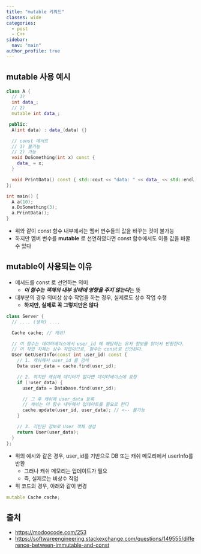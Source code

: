 ```yaml
---
title: "mutable 키워드"
classes: wide
categories: 
  - post
  - C++
sidebar:
  nav: "main"
author_profile: true
---
```


## mutable 사용 예시

```c++
class A {
  // 1) 
  int data_;
  // 2)
  mutable int data_;

 public:
  A(int data) : data_(data) {}

  // const 메서드
  // 1) 불가능
  // 2) 가능
  void DoSomething(int x) const {
    data_ = x;  
  }

  void PrintData() const { std::cout << "data: " << data_ << std::endl; }
};

int main() {
  A a(10);
  a.DoSomething(3);
  a.PrintData();
}
```
* 위와 같이 const 함수 내부에서는 멤버 변수들의 값을 바꾸는 것이 불가능
* 하지만 멤버 변수를 **mutable** 로 선언하였다면 const 함수에서도 이들 값을 바꿀 수 있다

## mutable이 사용되는 이유
* 메서드를 const 로 선언하는 의미
  * ***이 함수는 객체의 내부 상태에 영향을 주지 않는다***는 뜻
* 대부분의 경우 의미상 상수 작업을 하는 경우, 실제로도 상수 작업 수행
  * **하지만, 실제로 꼭 그렇지만은 않다**

```c++
class Server {
  // .... (생략) ....

  Cache cache; // 캐쉬!

  // 이 함수는 데이터베이스에서 user_id 에 해당하는 유저 정보를 읽어서 반환한다.
  // 이 작업 자체는 상수 작업이므로, 함수는 const로 선언된다.
  User GetUserInfo(const int user_id) const {
    // 1. 캐쉬에서 user_id 를 검색
    Data user_data = cache.find(user_id);

    // 2. 하지만 캐쉬에 데이터가 없다면 데이터베이스에 요청
    if (!user_data) {
      user_data = Database.find(user_id);

      // 그 후 캐쉬에 user_data 등록
      // 캐쉬는 이 함수 내부에서 업데이트를 필요로 한다
      cache.update(user_id, user_data); // <-- 불가능
    }

    // 3. 리턴된 정보로 User 객체 생성
    return User(user_data);
  }
};
```
* 위의 예시와 같은 경우, user_id를 기반으로 DB 또는 캐쉬 메모리에서 userInfo를 반환
  * 그러나 캐쉬 메모리는 업데이트가 필요
  * 즉, 실제로는 비상수 작업
* 위 코드의 경우, 아래와 같이 변경

```c++
mutable Cache cache;
```

## 출처
* <https://modoocode.com/253>
* <https://softwareengineering.stackexchange.com/questions/149555/difference-between-immutable-and-const>